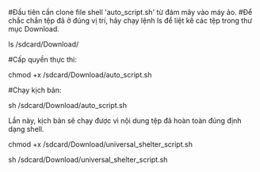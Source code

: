 #Đầu tiên cần clone file shell 'auto_script.sh' từ đám mây vào máy ảo.
#Để chắc chắn tệp đã ở đúng vị trí, hãy chạy lệnh ls để liệt kê các tệp trong thư mục Download.

ls /sdcard/Download/

#Cấp quyền thực thi:

chmod +x /sdcard/Download/auto_script.sh

#Chạy kịch bản:

sh /sdcard/Download/auto_script.sh

Lần này, kịch bản sẽ chạy được vì nội dung tệp đã hoàn toàn đúng định dạng shell.




chmod +x /sdcard/Download/universal_shelter_script.sh

sh /sdcard/Download/universal_shelter_script.sh
